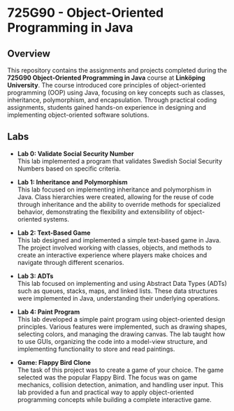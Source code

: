 # 725G90 - Object-Oriented Programming in Java

## Overview

This repository contains the assignments and projects completed during the **725G90 Object-Oriented Programming in Java** course at **Linköping University**. The course introduced core principles of object-oriented programming (OOP) using Java, focusing on key concepts such as classes, inheritance, polymorphism, and encapsulation. Through practical coding assignments, students gained hands-on experience in designing and implementing object-oriented software solutions.

## Labs

- **Lab 0: Validate Social Security Number**  
  This lab implemented a program that validates Swedish Social Security Numbers based on specific criteria.

- **Lab 1: Inheritance and Polymorphism**  
  This lab focused on implementing inheritance and polymorphism in Java. Class hierarchies were created, allowing for the reuse of code through inheritance and the ability to override methods for specialized behavior, demonstrating the flexibility and extensibility of object-oriented systems.

- **Lab 2: Text-Based Game**  
  This lab designed and implemented a simple text-based game in Java. The project involved working with classes, objects, and methods to create an interactive experience where players make choices and navigate through different scenarios.

- **Lab 3: ADTs**  
  This lab focused on implementing and using Abstract Data Types (ADTs) such as queues, stacks, maps, and linked lists. These data structures were implemented in Java, understanding their underlying operations.

- **Lab 4: Paint Program**  
  This lab developed a simple paint program using object-oriented design principles. Various features were implemented, such as drawing shapes, selecting colors, and managing the drawing canvas. The lab taught how to use GUIs, organizing the code into a model-view structure, and implementing functionality to store and read paintings.

- **Game: Flappy Bird Clone**  
  The task of this project was to create a game of your choice. The game selected was the popular Flappy Bird. The focus was on game mechanics, collision detection, animation, and handling user input. This lab provided a fun and practical way to apply object-oriented programming concepts while building a complete interactive game.
